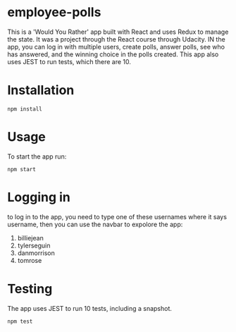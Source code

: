# employee-polls

This is a 'Would You Rather' app built with React and uses Redux to manage the state. It was a project through the React course through Udacity. IN the app, you can log in with multiple users, create polls, answer polls, see who has answered, and the winning choice in the polls created. This app also uses JEST to run tests, which there are 10.

# Installation

`npm install`

# Usage 
To start the app run:

`npm start`

# Logging in
to log in to the app, you need to type one of these usernames where it says username, then you can use the navbar to expolore the app:

1. billiejean
2. tylerseguin
3. danmorrison
4. tomrose

# Testing

The app uses JEST to run 10 tests, including a snapshot. 

`npm test`
